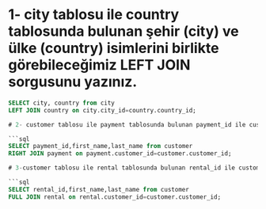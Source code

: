 # 1- city tablosu ile country tablosunda bulunan şehir (city) ve ülke (country) isimlerini birlikte görebileceğimiz LEFT JOIN sorgusunu yazınız.


```sql
SELECT city, country from city 
LEFT JOIN country on city.city_id=country.country_id;

# 2- customer tablosu ile payment tablosunda bulunan payment_id ile customer tablosundaki first_name ve last_name isimlerini birlikte görebileceğimiz RIGHT JOIN sorgusunu yazınız.

```sql
SELECT payment_id,first_name,last_name from customer 
RIGHT JOIN payment on payment.customer_id=customer.customer_id;

# 3-customer tablosu ile rental tablosunda bulunan rental_id ile customer tablosundaki first_name ve last_name isimlerini birlikte görebileceğimiz FULL JOIN sorgusunu yazınız.

```sql
SELECT rental_id,first_name,last_name from customer 
FULL JOIN rental on rental.customer_id=customer.customer_id;
